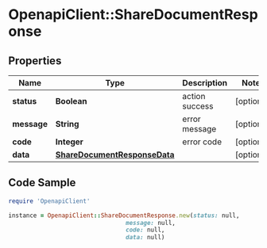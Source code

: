 # OpenapiClient::ShareDocumentResponse

## Properties

Name | Type | Description | Notes
------------ | ------------- | ------------- | -------------
**status** | **Boolean** | action success | [optional] 
**message** | **String** | error message | [optional] 
**code** | **Integer** | error code | [optional] 
**data** | [**ShareDocumentResponseData**](ShareDocumentResponseData.md) |  | [optional] 

## Code Sample

```ruby
require 'OpenapiClient'

instance = OpenapiClient::ShareDocumentResponse.new(status: null,
                                 message: null,
                                 code: null,
                                 data: null)
```


